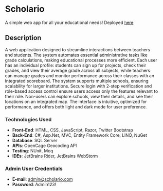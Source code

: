 # Scholario

A simple web app for all your educational needs! Deployed [here](https://scholario.azurewebsites.net/)

## Description

A web application designed to streamline interactions between teachers and students. The system automates essential administrative tasks like grade calculations, making educational processes more efficient. Each user has an individual profile: students can sign up for projects, check their grades, and view their average grade across all subjects, while teachers can manage grades and monitor performance across their classes with an integrated scoreboard. The system supports multiple schools, ensuring scalability for larger institutions. Secure login with 2-step verification and role-based access control ensure users access only the features relevant to their role. Non-users can explore schools, view their details, and see their locations on an integrated map. The interface is intuitive, optimized for performance, and offers both light and dark mode for user preference.

### Technologies Used

* **Front-End**: HTML, CSS, JavaScript, Razor, Twitter Bootstrap
* **Back-End**: C#, Asp.Net, MVC, Entity Framework Core, LINQ, NuGet
* **Database**: SQL Server
* **APIs**: OpenCage Geocoding API
* **Testing**: NUnit, Moq
* **IDEs**: JetBrains Rider, JetBrains WebStorm

### Admin User Credentials

* **E-mail**: admin@scholario.com
* **Password**: Admin123!
